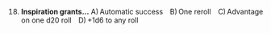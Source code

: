 18. **Inspiration grants…**
    A) Automatic success B) One reroll C) Advantage on one d20 roll D) +1d6 to any roll
